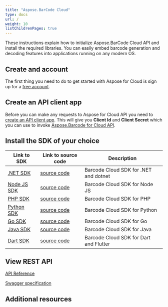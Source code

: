 ```yaml
---
title: "Aspose.BarCode Cloud"
type: docs
url: /
weight: 10
listChildrenPages: true
---
```


These instructions explain how to initialize Aspose.BarCode Cloud API and install the required libraries. You can easily embed barcode generation and decoding features into applications running on any modern OS.

## Create and account

The first thing you need to do to get started with Aspose for Cloud is sign up for a [free account](https://dashboard.aspose.cloud/).

## Create an API client app

Before you can make any requests to Aspose for Cloud API you need to [create an API client app](https://dashboard.aspose.cloud/#/applications).
This will give you **Client Id** and **Client Secret** which you can use to invoke [Aspose.Barcode for Cloud API](https://reference.aspose.cloud/barcode/).

## Install the SDK of your choice

Link to SDK                                                                          | Link to source code                                                                 | Description
-------------------------------------------------------------------------------------|------------------------------------------------------------------------------------ | --------------------------
[.NET SDK](https://www.nuget.org/packages/Aspose.BarCode-Cloud/)                     | [source code](https://github.com/aspose-barcode-cloud/aspose-barcode-cloud-dotnet)  | Barcode Cloud SDK for .NET and dotnet
[Node JS SDK](https://www.npmjs.com/package/aspose-barcode-cloud-node/)              | [source code](https://github.com/aspose-barcode-cloud/aspose-barcode-cloud-node)    | Barcode Cloud SDK for Node JS
[PHP SDK](https://packagist.org/packages/aspose/barcode-cloud-php)                   | [source code](https://github.com/aspose-barcode-cloud/aspose-barcode-cloud-php)     | Barcode Cloud SDK for PHP
[Python SDK](https://pypi.org/project/aspose-barcode-cloud/)                         | [source code](https://github.com/aspose-barcode-cloud/aspose-barcode-cloud-python)  | Barcode Cloud SDK for Python
[Go SDK](https://pkg.go.dev/github.com/aspose-barcode-cloud/aspose-barcode-cloud-go) | [source code](https://github.com/aspose-barcode-cloud/aspose-barcode-cloud-go)      | Barcode Cloud SDK for Go
[Java SDK](https://releases.aspose.cloud/java/repo/com/aspose/aspose-barcode-cloud/) | [source code](https://github.com/aspose-barcode-cloud/aspose-barcode-cloud-java)    | Barcode Cloud SDK for Java
[Dart SDK](https://pub.dev/packages/aspose_barcode_cloud)                            | [source code](https://github.com/aspose-barcode-cloud/aspose-barcode-cloud-dart)    | Barcode Cloud SDK for Dart and Flutter

## View REST API

[API Reference](https://reference.aspose.cloud/barcode/)

[Swagger specification](https://api.aspose.cloud/v3.0/barcode/swagger/spec)

## Additional resources
